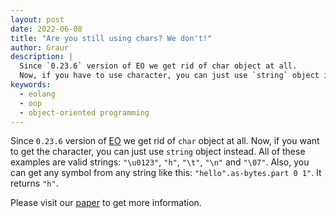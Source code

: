 ```yaml
---
layout: post
date: 2022-06-08
title: "Are you still using chars? We don't!"
author: Graur
description: |
  Since `0.23.6` version of EO we get rid of char object at all.
  Now, if you have to use character, you can just use `string` object instead.
keywords:
  - eolang
  - oop
  - object-oriented programming
---
```


Since `0.23.6` version of [EO](https://www.eolang.org) we get rid of `char` object at all.
Now, if you want to get the character, you can just use `string` object instead.
All of these examples are valid strings: `"\u0123"`, `"h"`, `"\t"`, `"\n"` and `"\07"`.
Also, you can get any symbol from any string like this: `"hello".as-bytes.part 0 1"`. It returns `"h"`.

<!--more-->

Please visit our [paper](https://arxiv.org/abs/2206.02585) to get more information.